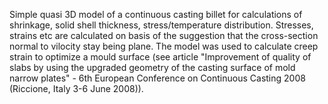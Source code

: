 Simple quasi 3D model of a continuous casting billet for calculations of shrinkage, solid shell thickness, stress/temperature distribution. Stresses, strains etc are calculated on basis of the suggestion that the cross-section normal to vilocity stay being plane.
The model was used to calculate creep strain to optimize a mould surface (see article "Improvement of quality of slabs by using the upgraded geometry of the casting surface of mold narrow plates" - 6th European Conference on Continuous Casting 2008 (Riccione, Italy 3-6 June 2008)). 
